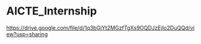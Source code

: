 # AICTE_Internship

https://drive.google.com/file/d/1q3bGjYt2MGzfTgXs9OQDJzEjIo2DuQQd/view?usp=sharing
